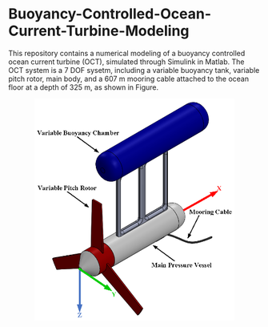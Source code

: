# Buoyancy-Controlled-Ocean-Current-Turbine-Modeling
This repository contains a numerical modeling of a buoyancy controlled ocean current turbine (OCT), simulated through Simulink in Matlab. The OCT system is a 7 DOF sysetm, including a variable buoyancy tank, variable pitch rotor, main body, and a 607 m mooring cable attached to the ocean floor at a depth of 325 m, as shown in Figure.
<p align="center">
<img src="https://github.com/IRES-FAU/Buoyancy-Controlled-Ocean-Current-Turbine-Modeling/blob/main/Images/OCT_figure-crop_v2.png" width="400">

